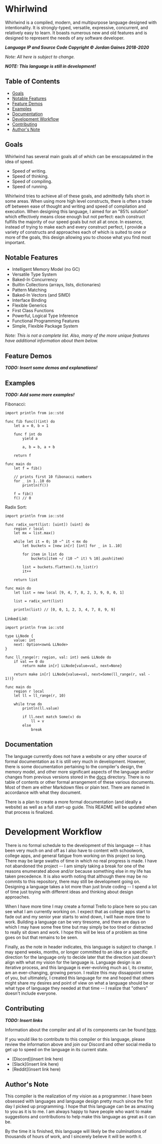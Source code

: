 # Whirlwind

Whirlwind is a compiled, modern, and multipurpose language designed with intentionality.
It is strongly-typed, versatile, expressive, concurrent, and relatively easy to learn.
It boasts numerous new and old features and is designed to represent the needs of any software developer.


***Language IP and Source Code Copyright &copy; Jordan Gaines 2018-2020***

*Note: All here is subject to change.*

***NOTE: This language is still in development!***

## Table of Contents

- [Goals](#goals)
- [Notable Features](#features)
- [Feature Demos](#demos)
- [Examples](#examples)
- [Documentation](#docs)
- [Development Workflow](#workflow)
- [Contributing](#contributing)
- [Author's Note](#note)

## <a name="goals"/> Goals

Whirlwind has several main goals all of which can be enscapsulated in the idea of speed.

- Speed of writing.
- Speed of thinking.
- Speed of compiling.
- Speed of running.

Whirlwind tries to achieve all of these goals, and admittedly falls short in some areas.  When using more high level constructs,
there is often a trade off between ease of thought and writing and speed of compilation and execution.  When designing this
language, I aimed for an "85% solution" which effectively means close enough but not perfect: each construct fulfills the majority of our speed goals but not all at once.  In essence, instead of trying to make each and every construct perfect, I provide a variety of constructs and approaches each of which is suited to one or more of the goals, this design allowing you to choose what you find most important.

## <a name="features"/> Notable Features

- Intelligent Memory Model (no GC)
- Versatile Type System
- Baked-In Concurrency
- Builtin Collections (arrays, lists, dictionaries)
- Pattern Matching
- Baked-In Vectors (and SIMD)
- Interface Binding
- Flexible Generics
- First Class Functions
- Powerful, Logical Type Inference
- Functional Programming Features
- Simple, Flexible Package System

*Note: This is not a complete list.  Also, many of the more unique features have additional information about them below.*

## <a name="demos"/> Feature Demos

***TODO: Insert some demos and explanations!***

## <a name="examples"/> Examples

***TODO: Add some more examples!***

Fibonacci:

    import println from io::std

    func fib func()(int) do
        let a = 0, b = 1

        func f int do
            yield a

            a, b = b, a + b

        return f

    func main do
        let f = fib()

        // prints first 10 fibonacci numbers
        for _ in 1..10 do
            println(f())

        f = fib()
        f() // 0

Radix Sort:

    import println from io::std

    func radix_sort(list: [uint]) [uint] do
        region r local
        let mx = list.max()

        while let it = 0; 10 ~^ it < mx do
            let buckets = [new in[r] [int] for _ in 1..10]

            for item in list do
                buckets[item ~/ (10 ~^ it) % 10].push(item)            

            list = buckets.flatten().to_list(r)
            it++

        return list

    func main do
        let list = new local [9, 4, 7, 8, 2, 3, 9, 0, 0, 1]

        list = radix_sort(list)

        println(list) // [0, 0, 1, 2, 3, 4, 7, 8, 9, 9]

Linked List:

    import println from io::std

    type LLNode {
        value: int
        next: Option<own& LLNode>
    }

    func ll_range(r: region, val: int) own& LLNode do
        if val == 0 do
            return make in[r] LLNode{value=val, next=None}

        return make in[r] LLNode{value=val, next=Some(ll_range(r, val - 1))}

    func main do
        region r local
        let ll = ll_range(r, 10)

        while true do
            println(ll.value)

            if ll.next match Some(v) do
                ll = v
            else
                break

## <a name="docs"/> Documentation

The language currently does not have a website or any other source of formal documentation as it is
still very much in development.  However, there is some documentation pertaining to the compiler's
design, the memory model, and other more significant aspects of the language and/or changes from
previous versions stored in the [docs](docs/) directory.  There is no table of contents or other
formal arrangement of these various documents.  Most of them are either Markdown files or plain text.
There are named in accordance with what they document.

There is a plan to create a more formal documentation (and ideally a website) as well as a full
start-up guide.  This README will be updated when that process is finalized.

# <a name="workflow"> Development Workflow

There is no formal schedule to the development of this language -- it has been very much on and off as
I also have to content with schoolwork, college apps, and general fatigue from working on this project
so long.  There may be large swaths of time in which no real progress is made.  I have not abandoned the
project -- I am simply taking a break for one of the reasons enumerated above and/or because something else
in my life has taken precedence.  It is also worth noting that although there may be no commits to this
repository, there may still be development going on.  Designing a language takes a lot more than just brute
coding -- I spend a lot of time just toying with different ideas and thinking about design approaches.

When I have more time I may create a formal Trello to place here so you can see what I am currently working on.
I expect that as college apps start to fade out and my senior year starts to wind down, I will have more time
to work.  Building a language can be very tiresome, and there are days on which I may have some free time but
may simply be too tired or distracted to really sit down and work.  I hope this will be less of a problem as
time goes on but that remains to be seen.

Finally, as the note in header indicates, this language is subject to change.  I may spend weeks, months, or
longer committed to an idea or a specific direction for the language only to decide later that the direction
just doesn't align with what my vision for the language is. Language design is an iterative process, and this
language is ever-evolving much as I, its creator, am an ever-changing, growing person.  I realize this may
dissappoint some of you, but ultimately, I created this language for me and hoped that others might share my
desires and point of view on what  a language should be or what type of language they needed at that time --
I realize that "others" doesn't include everyone.

## <a name="contributing"/> Contributing

***TODO: Insert links***

Information about the compiler and all of its components can be found [here](docs/compiler-info.md).

If you would like to contribute to this compiler or this language, please review the information above
and join our Discord and other social media to get up to speed on the language in its current state.

- [Discord](insert link here)
- [Slack](insert link here)
- [Reddit](insert link here)

## <a name="note"/> Author's Note

This compiler is the realization of my vision as a programmer. I have been obsessed with languages
and language design pretty much since the first day I picked up programming. I hope that this language
can be as amazing to you as it is to me. I am always happy to have people who want to make
suggestions and contributions to help make this language as great as it can be.

By the time it is finished, this language will likely be the culminations of thousands of hours of work,
and I sincerely believe it will be worth it.
